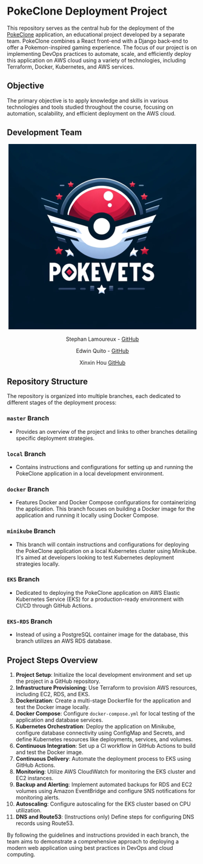# PokeClone Deployment Project

This repository serves as the central hub for the deployment of the [PokeClone](https://github.com/phubui1996/pokeclone) application, an educational project developed by a separate team. PokeClone combines a React front-end with a Django back-end to offer a Pokemon-inspired gaming experience. The focus of our project is on implementing DevOps practices to automate, scale, and efficiently deploy this application on AWS cloud using a variety of technologies, including Terraform, Docker, Kubernetes, and AWS services.

## Objective

The primary objective is to apply knowledge and skills in various technologies and tools studied throughout the course, focusing on automation, scalability, and efficient deployment on the AWS cloud.

## Development Team
<div align="center">
<img src="./images/pokevets.png">

Stephan Lamoureux - [GitHub](https://www.github.com/stephanlamoureux)

Edwin Quito - [GitHub](https://github.com/epquito)

Xinxin Hou [GitHub](https://github.com/hxin1123)

</div>

## Repository Structure

The repository is organized into multiple branches, each dedicated to different stages of the deployment process:

### `master` Branch

- Provides an overview of the project and links to other branches detailing specific deployment strategies.

### `local` Branch

- Contains instructions and configurations for setting up and running the PokeClone application in a local development environment.

### `docker` Branch

- Features Docker and Docker Compose configurations for containerizing the application. This branch focuses on building a Docker image for the application and running it locally using Docker Compose.

### `minikube` Branch

- This branch will contain instructions and configurations for deploying the PokeClone application on a local Kubernetes cluster using Minikube. It's aimed at developers looking to test Kubernetes deployment strategies locally.

### `EKS` Branch

- Dedicated to deploying the PokeClone application on AWS Elastic Kubernetes Service (EKS) for a production-ready environment with CI/CD through GitHub Actions.

### `EKS-RDS` Branch

- Instead of using a PostgreSQL container image for the database, this branch utilizes an AWS RDS database.

## Project Steps Overview

1. **Project Setup**: Initialize the local development environment and set up the project in a GitHub repository.
2. **Infrastructure Provisioning**: Use Terraform to provision AWS resources, including EC2, RDS, and EKS.
3. **Dockerization**: Create a multi-stage Dockerfile for the application and test the Docker image locally.
4. **Docker Compose**: Configure `docker-compose.yml` for local testing of the application and database services.
5. **Kubernetes Orchestration**: Deploy the application on Minikube, configure database connectivity using ConfigMap and Secrets, and define Kubernetes resources like deployments, services, and volumes.
6. **Continuous Integration**: Set up a CI workflow in GitHub Actions to build and test the Docker image.
7. **Continuous Delivery**: Automate the deployment process to EKS using GitHub Actions.
8. **Monitoring**: Utilize AWS CloudWatch for monitoring the EKS cluster and EC2 instances.
9. **Backup and Alerting**: Implement automated backups for RDS and EC2 volumes using Amazon EventBridge and configure SNS notifications for monitoring alerts.
10. **Autoscaling**: Configure autoscaling for the EKS cluster based on CPU utilization.
11. **DNS and Route53**: (Instructions only) Define steps for configuring DNS records using Route53.

By following the guidelines and instructions provided in each branch, the team aims to demonstrate a comprehensive approach to deploying a modern web application using best practices in DevOps and cloud computing.
